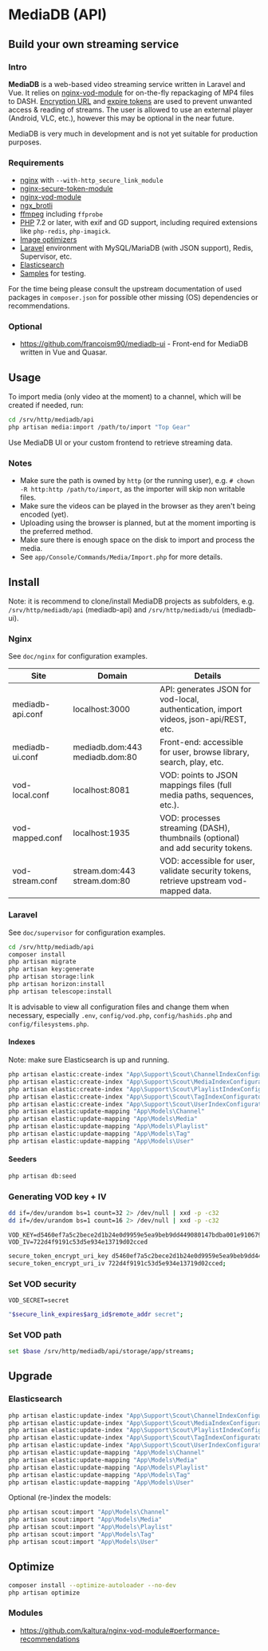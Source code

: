 # MediaDB (API)

## Build your own streaming service

### Intro

**MediaDB** is a web-based video streaming service written in Laravel and Vue.
It relies on [nginx-vod-module](https://github.com/kaltura/nginx-vod-module) for on-the-fly repackaging of MP4 files to DASH. [Encryption URL](https://github.com/kaltura/nginx-secure-token-module) and [expire tokens](https://nginx.org/en/docs/http/ngx_http_secure_link_module.html) are used to prevent unwanted access & reading of streams.
The user is allowed to use an external player (Android, VLC, etc.), however this may be optional in the near future.

MediaDB is very much in development and is not yet suitable for production purposes.

### Requirements

- [nginx](https://nginx.org) with `--with-http_secure_link_module`
- [nginx-secure-token-module](https://github.com/kaltura/nginx-secure-token-module)
- [nginx-vod-module](https://github.com/kaltura/nginx-vod-module)
- [ngx_brotli](https://github.com/google/ngx_brotli)
- [ffmpeg](https://www.ffmpeg.org/) including `ffprobe`
- [PHP](https://php.net/) 7.2 or later, with exif and GD support, including required extensions like `php-redis`, `php-imagick`.
- [Image optimizers](https://docs.spatie.be/laravel-medialibrary/v8/converting-images/optimizing-converted-images/)
- [Laravel](https://laravel.com/docs/7.x) environment with MySQL/MariaDB (with JSON support), Redis, Supervisor, etc.
- [Elasticsearch](https://www.elastic.co/products/elasticsearch)
- [Samples](https://gist.github.com/jsturgis/3b19447b304616f18657) for testing.

For the time being please consult the upstream documentation of used packages in `composer.json` for possible other missing (OS) dependencies or recommendations.

### Optional

- <https://github.com/francoism90/mediadb-ui> - Front-end for MediaDB written in Vue and Quasar.

## Usage

To import media (only video at the moment) to a channel, which will be created if needed, run:

```bash
cd /srv/http/mediadb/api
php artisan media:import /path/to/import "Top Gear"
```

Use MediaDB UI or your custom frontend to retrieve streaming data.

### Notes

- Make sure the path is owned by `http` (or the running user), e.g. `# chown -R http:http /path/to/import`, as the importer will skip non writable files.
- Make sure the videos can be played in the browser as they aren't being encoded (yet).
- Uploading using the browser is planned, but at the moment importing is the preferred method.
- Make sure there is enough space on the disk to import and process the media.
- See `app/Console/Commands/Media/Import.php` for more details.

## Install

Note: it is recommend to clone/install MediaDB projects as subfolders, e.g. `/srv/http/mediadb/api` (mediadb-api) and `/srv/http/mediadb/ui` (mediadb-ui).

### Nginx

See `doc/nginx` for configuration examples.

| Site             | Domain                         | Details                                                                                |
|------------------|--------------------------------|----------------------------------------------------------------------------------------|
| mediadb-api.conf | localhost:3000                 | API: generates JSON for vod-local, authentication, import videos, json-api/REST, etc.  |
| mediadb-ui.conf  | mediadb.dom:443 mediadb.dom:80 | Front-end: accessible for user, browse library, search, play, etc.                     |
| vod-local.conf   | localhost:8081                 | VOD: points to JSON mappings files (full media paths, sequences, etc.).                |
| vod-mapped.conf  | localhost:1935                 | VOD: processes streaming (DASH), thumbnails (optional) and add security tokens.        |
| vod-stream.conf  | stream.dom:443 stream.dom:80   | VOD: accessible for user, validate security tokens, retrieve upstream vod-mapped data. |

### Laravel

See `doc/supervisor` for configuration examples.

```bash
cd /srv/http/mediadb/api
composer install
php artisan migrate
php artisan key:generate
php artisan storage:link
php artisan horizon:install
php artisan telescope:install
```

It is advisable to view all configuration files and change them when necessary, especially `.env`, `config/vod.php`, `config/hashids.php` and `config/filesystems.php`.

#### Indexes

Note: make sure Elasticsearch is up and running.

```bash
php artisan elastic:create-index "App\Support\Scout\ChannelIndexConfigurator"
php artisan elastic:create-index "App\Support\Scout\MediaIndexConfigurator"
php artisan elastic:create-index "App\Support\Scout\PlaylistIndexConfigurator"
php artisan elastic:create-index "App\Support\Scout\TagIndexConfigurator"
php artisan elastic:create-index "App\Support\Scout\UserIndexConfigurator"
php artisan elastic:update-mapping "App\Models\Channel"
php artisan elastic:update-mapping "App\Models\Media"
php artisan elastic:update-mapping "App\Models\Playlist"
php artisan elastic:update-mapping "App\Models\Tag"
php artisan elastic:update-mapping "App\Models\User"
```

#### Seeders

```bash
php artisan db:seed
```

### Generating VOD key + IV

```bash
dd if=/dev/urandom bs=1 count=32 2> /dev/null | xxd -p -c32
dd if=/dev/urandom bs=1 count=16 2> /dev/null | xxd -p -c32
```

```env
VOD_KEY=d5460ef7a5c2bece2d1b24e0d9959e5ea9beb9dd449080147bdba001e9106793
VOD_IV=722d4f9191c53d5e934e13719d02cced
```

```bash
secure_token_encrypt_uri_key d5460ef7a5c2bece2d1b24e0d9959e5ea9beb9dd449080147bdba001e9106793;
secure_token_encrypt_uri_iv 722d4f9191c53d5e934e13719d02cced;
```

### Set VOD security

```env
VOD_SECRET=secret
```

```bash
"$secure_link_expires$arg_id$remote_addr secret";
```

### Set VOD path

```bash
set $base /srv/http/mediadb/api/storage/app/streams;
```

## Upgrade

### Elasticsearch

```bash
php artisan elastic:update-index "App\Support\Scout\ChannelIndexConfigurator"
php artisan elastic:update-index "App\Support\Scout\MediaIndexConfigurator"
php artisan elastic:update-index "App\Support\Scout\PlaylistIndexConfigurator"
php artisan elastic:update-index "App\Support\Scout\TagIndexConfigurator"
php artisan elastic:update-index "App\Support\Scout\UserIndexConfigurator"
php artisan elastic:update-mapping "App\Models\Channel"
php artisan elastic:update-mapping "App\Models\Media"
php artisan elastic:update-mapping "App\Models\Playlist"
php artisan elastic:update-mapping "App\Models\Tag"
php artisan elastic:update-mapping "App\Models\User"
```

Optional (re-)index the models:

```bash
php artisan scout:import "App\Models\Channel"
php artisan scout:import "App\Models\Media"
php artisan scout:import "App\Models\Playlist"
php artisan scout:import "App\Models\Tag"
php artisan scout:import "App\Models\User"
```

## Optimize

```bash
composer install --optimize-autoloader --no-dev
php artisan optimize
```

### Modules

- <https://github.com/kaltura/nginx-vod-module#performance-recommendations>
